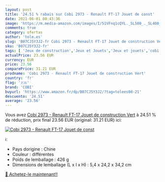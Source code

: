 ```yaml
---
layout: post
title: '24.51 % rabais sur Cobi 2973 - Renault FT-17 Jouet de const'
date: 2021-06-01 00:43:36
image: 'https://m.media-amazon.com/images/I/51VFnq1cQYL._SL500_._SL400_.jpg'
comments: true
category: ofertas
author: 'tole.es'
slug: 'B07CJ5Y3J2-fr Cobi 2973 - Renault FT-17 Jouet de construction Vert'
sku: 'B07CJ5Y3J2-fr'
tags: [ 'Jeux de construction','Jeux et Jouets','Jeux et jouets','cobi', ]
actualPrice: 23.56 EUR
currency: EUR
price: 23.56
comparePrice: 31.21 EUR
prodname: 'Cobi 2973 - Renault FT-17 Jouet de construction Vert'
country: 'fr'
flag: '🇫🇷'
brand: 'COBI'
buyurl: 'https://www.amazon.fr/dp/B07CJ5Y3J2/?tag=tolees0d-21'
descuento: '24.51'
average: '23.56'
---
```


Vous avez [Cobi 2973 - Renault FT-17 Jouet de construction Vert](https://www.amazon.fr/dp/B07CJ5Y3J2/?tag=tolees0d-21)  à  24.51 % de réduction, prix final  23.56 EUR (original: 31.21 EUR) ici:

[![Cobi 2973 - Renault FT-17 Jouet de const](https://m.media-amazon.com/images/I/51VFnq1cQYL._SL500_._SL400_.jpg)](https://www.amazon.fr/dp/B07CJ5Y3J2/?tag=tolees0d-21)

ℹ️:

- Pays dorigine : Chine
- Couleur : différentes
- Poids de lemballage : 426 g
- Dimensions de lemballage (L x l x H) : 5,4 x 24,2 x 34,2 cm

[🛒 Achetez-le maintenant!!](https://www.amazon.fr/dp/B07CJ5Y3J2/?tag=tolees0d-21)
